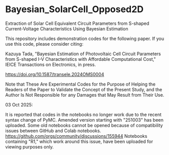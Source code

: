 # Bayesian_SolarCell_Opposed2D
Extraction of Solar Cell Equivalent Circuit Parameters from S-shaped Current-Voltage Characteristics Using Bayesian Estimation

This repository includes demonstration codes for the following paper. If you use this code, please consider citing:

Kazuya Tada, "Bayesian Estimation of Photovoltaic Cell Circuit Parameters from S-shaped I-V Characteristics with Affordable Computational Cost," IEICE Transactions on Electronics, in press.

https://doi.org/10.1587/transele.2024OMS0004

Note that These Are Experimental Codes for the Purpose of Helping the Readers of the Paper to Validate the Concept of the Present Study, and the Author Is Not Responsible for any Damages that May Result from Their Use.

03 Oct 2025:

It is reported that codes in the notebooks no longer work due to the recent syntax change of PyMC.
Amended version starting with "251003" has been uploaded.
Some old notebooks cannot be opened because of compatibility issues between GitHub and Colab notebooks.
https://github.com/orgs/community/discussions/155944
Notebooks containing "R1," which work around this issue, have been uploaded for viewing purposes only.
